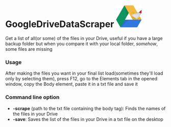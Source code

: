 # GoogleDriveDataScraper <img src="https://github.com/MyAlexro/GoogleDriveDataScraper/blob/master/GoogleDriveDataScraperIcon.png" alt="Imageconverter logo" width="80px">
Get a list of all(or some) of the files in your Drive, useful if you have a large backup folder but when you compare it with your local folder, *somehow*, some files are missing

### Usage

After making the files you want in your final list load(sometimes they'll load only by selecting them), press F12, go to the Elements tab in the opened window, copy the Body element, paste it in a txt file and save it

### Command line option
- **-scrape** (path to the txt file containing the body tag): Finds the names of the files in your Drive
- **-save**: Saves the list of the files in your Drive in a txt file on the desktop

